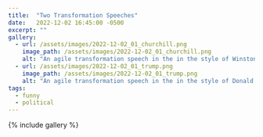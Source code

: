 ```yaml
---
title:  "Two Transformation Speeches"
date:   2022-12-02 16:45:00 -0500
excerpt: ""
gallery:
  - url: /assets/images/2022-12-02_01_churchill.png
    image_path: /assets/images/2022-12-02_01_churchill.png
    alt: "An agile transformation speech in the in the style of Winston Churchill"
  - url: /assets/images/2022-12-02_01_trump.png
    image_path: /assets/images/2022-12-02_01_trump.png
    alt: "An agile transformation speech in the in the style of Donald Trump"
tags: 
  - funny
  - political
---
```


{% include gallery %}
